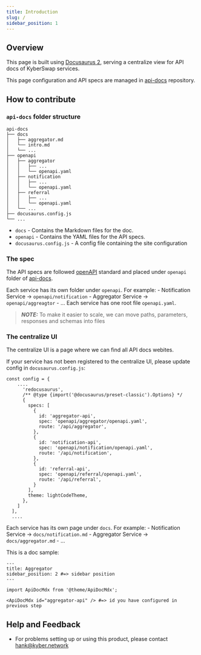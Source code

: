 ```yaml
---
title: Introduction
slug: /
sidebar_position: 1
---
```


## Overview
This page is built using [Docusaurus 2](https://docusaurus.io/), serving a centralize view for API docs of KyberSwap services.

This page configuration and API specs are managed in [api-docs](https://github.com/KyberNetwork/api-docs) repository.

## How to contribute
### `api-docs` folder structure
```
api-docs
├── docs
│   ├── aggregator.md
│   └── intro.md
│   └── ...
├── openapi
│   ├── aggregator
│   │   ├── ...
│   │   └── openapi.yaml
│   ├── notification
│   │   ├── ...
│   │   └── openapi.yaml
│   ├── referral
│   │   ├── ...
│   │   └── openapi.yaml
│   └── ...
├── docusaurus.config.js
└── ...
```
- `docs` - Contains the Markdown files for the doc.
- `openapi` - Contains the YAML files for the API specs.
- `docusaurus.config.js` - A config file containing the site configuration

### The spec
The API specs are followed [openAPI](https://www.openapis.org/) standard and placed under `openapi` folder of [api-docs](https://github.com/KyberNetwork/api-docs).

Each service has its own folder under `openapi`. For example:
    - Notification Service → `openapi/notification`
    - Aggregator Service → `openapi/aggreagtor`
    - …
Each service has one root file `openapi.yaml`.

> **_NOTE:_**  To make it easier to scale, we can move paths, parameters, responses and schemas into files

### The centralize UI
The centralize UI is a page where we can find all API docs webites.

If your service has not been registered to the centralize UI, please update config in `docusaurus.config.js`:
```javscript
const config = {
    ....
      'redocusaurus',
      /** @type {import('@docusaurus/preset-classic').Options} */
      {
        specs: [
          {
            id: 'aggregator-api',
            spec: 'openapi/aggregator/openapi.yaml',
            route: '/api/aggregator',
          },
          {
            id: 'notification-api',
            spec: 'openapi/notification/openapi.yaml',
            route: '/api/notification',
          },
          {
            id: 'referral-api',
            spec: 'openapi/referral/openapi.yaml',
            route: '/api/referral',
          }
        ],
        theme: lightCodeTheme,
      },
    ]
  ],
  ....
```

Each service has its own page under `docs`. For example:
    - Notification Service → `docs/notification.md`
    - Aggregator Service → `docs/aggregator.md`
    - …

This is a doc sample:
```
---
title: Aggregator
sidebar_position: 2 #=> sidebar position
---

import ApiDocMdx from '@theme/ApiDocMdx';

<ApiDocMdx id="aggregator-api" /> #=> id you have configured in previous step
```

## Help and Feedback
- For problems setting up or using this product, please contact hank@kyber.network
